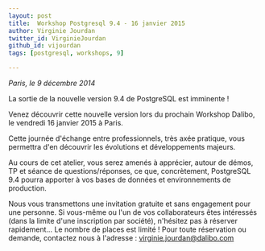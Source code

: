 ```yaml
---
layout: post
title:  Workshop Postgresql 9.4 - 16 janvier 2015
author: Virginie Jourdan
twitter_id: VirginieJourdan   
github_id: vijourdan
tags: [postgresql, workshops, 9]

---
```

*Paris, le 9 décembre 2014*

La sortie de la nouvelle version 9.4 de PostgreSQL est imminente !

Venez découvrir cette nouvelle version lors du prochain Workshop Dalibo, le vendredi 16 janvier 2015 à Paris.


<!--MORE-->


Cette journée d'échange entre professionnels, très axée pratique, vous permettra d'en découvrir les évolutions et développements majeurs. 

Au cours de cet atelier, vous serez amenés à apprécier, autour de démos, TP et séance de questions/réponses, ce que, concrètement, PostgreSQL 9.4 pourra apporter à vos bases de données et environnements de production.

Nous vous transmettons une invitation gratuite et sans engagement pour une personne. Si vous-même ou l'un de vos collaborateurs êtes intéressés (dans la limite d'une inscription par société), n'hésitez pas à réserver rapidement… Le nombre de places est limité !
Pour toute réservation ou demande, contactez nous à l'adresse : [virginie.jourdan@dalibo.com](virginie.jourdan@dalibo.com) 
